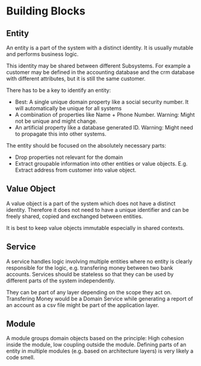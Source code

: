 # Building Blocks

## Entity

An entity is a part of the system with a distinct identity. It is usually mutable and performs business logic.

This identity may be shared between different Subsystems. For example a customer may be defined in the accounting database and the crm database with different attributes, but it is still the same customer.

There has to be a key to identify an entity:
- Best: A single unique domain property like a social security number. It will automatically be unique for all systems
- A combination of properties like Name + Phone Number. Warning: Might not be unique and might change.
- An artificial property like a database generated ID. Warning: Might need to propagate this into other systems.

The entity should be focused on the absolutely necessary parts:
- Drop properties not relevant for the domain
- Extract groupable information into other entities or value objects. E.g. Extract address from customer into value object.


## Value Object

A value object is a part of the system which does not have a distinct identity. Therefore it does not need to have a unique identifier and can be freely shared, copied and exchanged between entities.

It is best to keep value objects immutable especially in shared contexts.

## Service

A service handles logic involving multiple entities where no entity is clearly responsible for the logic, e.g. transfering money between two bank accounts. Services should be stateless so that they can be used by different parts of the system independently.

They can be part of any layer depending on the scope they act on. Transfering Money would be a Domain Service while generating a report of an account as a csv file might be part of the application layer.

## Module

A module groups domain objects based on the principle: High cohesion inside the module, low coupling outside the module. Defining parts of an entity in multiple modules (e.g. based on architecture layers) is very likely a code smell.
